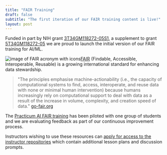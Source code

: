 ```yaml
---
title: "FAIR Training"
draft: false
subtitle: "The first iteration of our FAIR training content is live!"
layout: post
---
```


Funded in part by NIH grant [3T34GM118272-05S1](https://reporter.nih.gov/search/13EDCF0A498DC2D57598B8961CAA4A01A2FFCEB861BF/project-details/10405962), a supplement to grant [5T34GM118272-05](https://reporter.nih.gov/search/13EDCF0A498DC2D57598B8961CAA4A01A2FFCEB861BF/project-details/10163865) we are proud to launch the initial version of our FAIR training for AI/ML.

![image of FAIR acronym with icons](/fair/images/FAIR.png)[FAIR](https://www.go-fair.org/) (Findable, Accessible, Interoperable, Reusable) is a growing international standard for enhancing data stewardship.

> "The principles emphasise machine-actionability (i.e., the capacity of computational systems to find, access, interoperate, and reuse data with none or minimal human intervention) because humans increasingly rely on computational support to deal with data as a result of the increase in volume, complexity, and creation speed of data." [go-fair.org](https://www.go-fair.org/fair-principles/)

The [Practicum AI FAIR training](/courses/FAIR/) has been piloted with one group of students and we are evaluating feedback as part of our continuous improvement process.

Instructors wishing to use these resources can [apply for access to the instructor repositories](https://practicumai.org/instructor_app/) which contain additional lesson plans and discussion prompts.
